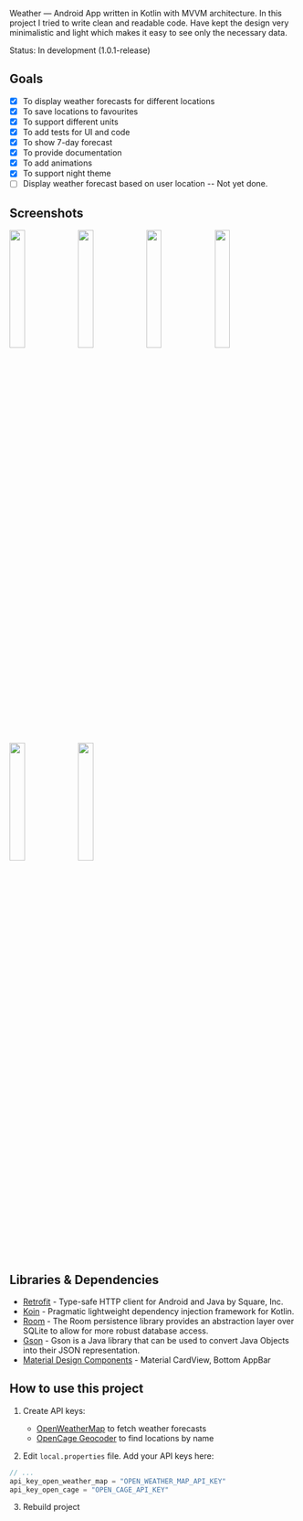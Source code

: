 Weather — Android App written in Kotlin with MVVM architecture. In this project I tried to write clean and readable code.
Have kept the design very minimalistic and light which makes it easy to see only the necessary data.

Status: In development (1.0.1-release) 

## Goals
-   [x] To display weather forecasts for different locations 
-   [x] To save locations to favourites 
-   [x] To support different units
-   [x] To add tests for UI and code
-   [x] To show 7-day forecast 
-   [x] To provide documentation
-   [x] To add animations
-   [x] To support night theme
-   [ ] Display weather forecast based on user location -- Not yet done.

## Screenshots
<img src="https://user-images.githubusercontent.com/1692038/126593268-df79a50a-c2cb-4621-a34b-26aaad831bdb.jpeg" width=23% />  <img src="https://user-images.githubusercontent.com/1692038/126593282-9267b61f-511c-406f-8a84-c21c2549558c.jpeg" width=23% />  <img src="https://user-images.githubusercontent.com/1692038/126593291-2e29956f-4983-4a06-95fc-f93e08f58741.jpeg" width=23% />
<img src="https://user-images.githubusercontent.com/1692038/126593297-f2f5ceb4-e6fb-4c33-ac67-90e80b74cced.jpeg" width=23% /> <img src="https://user-images.githubusercontent.com/1692038/126593322-b003edb6-3c8c-42c8-91e6-0618cfbfc51b.jpeg" width=23% /> <img src="https://user-images.githubusercontent.com/1692038/126593334-a9ca9429-d40a-470d-b6ff-7dda059ce29c.jpeg" width=23% />

## Libraries & Dependencies
-   [Retrofit](https://github.com/square/retrofit) - Type-safe HTTP client for Android and Java by Square, Inc.
-   [Koin](https://github.com/InsertKoinIO/koin) - Pragmatic lightweight dependency injection framework for Kotlin.
-   [Room](https://developer.android.com/topic/libraries/architecture/room) - The Room persistence library provides an abstraction layer over SQLite to allow for more robust database access.
-   [Gson](https://github.com/google/gson) - Gson is a Java library that can be used to convert Java Objects into their JSON representation.
-   [Material Design Components](https://material.io/develop/android/) - Material CardView, Bottom AppBar

## How to use this project
1.  Create API keys:
    -   [OpenWeatherMap](https://openweathermap.org/api) to fetch weather forecasts
    -   [OpenCage Geocoder](https://opencagedata.com/api) to find locations by name

2.  Edit `local.properties` file. Add your API keys here:

```kotlin
// ...
api_key_open_weather_map = "OPEN_WEATHER_MAP_API_KEY"
api_key_open_cage = "OPEN_CAGE_API_KEY"
```

3.  Rebuild project
